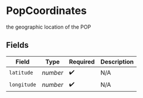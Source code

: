 # PopCoordinates

the geographic location of the POP


## Fields

| Field              | Type               | Required           | Description        |
| ------------------ | ------------------ | ------------------ | ------------------ |
| `latitude`         | *number*           | :heavy_check_mark: | N/A                |
| `longitude`        | *number*           | :heavy_check_mark: | N/A                |